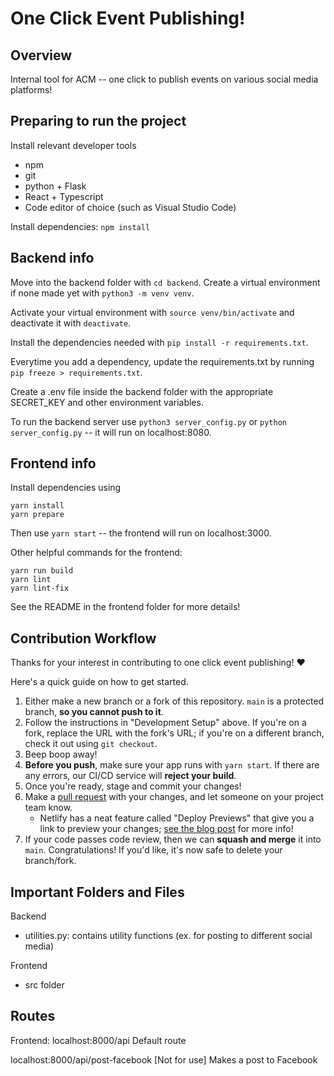 # One Click Event Publishing!

## Overview

Internal tool for ACM -- one click to publish events on various social media platforms!

## Preparing to run the project

Install relevant developer tools
* npm
* git
* python + Flask
* React + Typescript
* Code editor of choice (such as Visual Studio Code)

Install dependencies: `npm install`

## Backend info

Move into the backend folder with `cd backend`. Create a virtual environment if none made yet with `python3 -m venv venv`.

Activate your virtual environment with `source venv/bin/activate` and deactivate it with `deactivate`.

Install the dependencies needed with `pip install -r requirements.txt`.

Everytime you add a dependency, update the requirements.txt by running `pip freeze > requirements.txt`.

Create a .env file inside the backend folder with the appropriate SECRET_KEY and other environment variables.

To run the backend server use `python3 server_config.py` or `python server_config.py` -- it will run on localhost:8080.

## Frontend info

Install dependencies using
```
yarn install
yarn prepare
```

Then use `yarn start` -- the frontend will run on localhost:3000.

Other helpful commands for the frontend:
```
yarn run build
yarn lint
yarn lint-fix
```

See the README in the frontend folder for more details!

## Contribution Workflow

Thanks for your interest in contributing to one click event publishing! ❤️

Here's a quick guide on how to get started.

1. Either make a new branch or a fork of this repository. `main` is a protected branch, **so you cannot push to it**.
2. Follow the instructions in "Development Setup" above. If you're on a fork, replace the URL with the fork's URL; if you're on a different branch, check it out using `git checkout`.
3. Beep boop away!
4. **Before you push**, make sure your app runs with `yarn start`. If there are any errors, our CI/CD service will **reject your build**.
5. Once you're ready, stage and commit your changes!
6. Make a [pull request](https://github.com/uclaacm/one-click-event-publishing/pulls) with your changes, and let someone on your project team know.
    * Netlify has a neat feature called "Deploy Previews" that give you a link to preview your changes; [see the blog post](https://www.netlify.com/blog/2016/07/20/introducing-deploy-previews-in-netlify/) for more info!
7. If your code passes code review, then we can **squash and merge** it into `main`. Congratulations! If you'd like, it's now safe to delete your branch/fork.

## Important Folders and Files

Backend
* utilities.py: contains utility functions (ex. for posting to different social media)

Frontend
* src folder

## Routes

Frontend: localhost:8000/api
Default route

localhost:8000/api/post-facebook [Not for use]
Makes a post to Facebook
